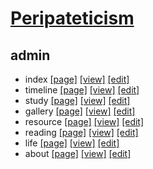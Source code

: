 # [Peripateticism](https://yuenshome.github.io)

## admin

- index [[page]](./index.md) [[view]](https://yuenshome.github.io) [[edit]](https://github.com/yuenshome/yuenshome.github.io/edit/master/index.md)  
- timeline [[page]](./timeline/) [[view]](https://yuenshome.github.io/timeline) [[edit]](https://github.com/yuenshome/yuenshome.github.io/edit/master/timeline/README.md)  
- study [[page]](./study/) [[view]](https://yuenshome.github.io/study) [[edit]](https://github.com/yuenshome/yuenshome.github.io/edit/master/study/README.md)  
- gallery [[page]](./gallery/) [[view]](https://yuenshome.github.io/gallery) [[edit]](https://github.com/yuenshome/yuenshome.github.io/edit/master/gallery/README.md)  
- resource [[page]](./resource/) [[view]](https://yuenshome.github.io/resource) [[edit]](https://github.com/yuenshome/yuenshome.github.io/edit/master/resource/README.md)  
- reading [[page]](./reading/) [[view]](https://yuenshome.github.io/reading) [[edit]](https://github.com/yuenshome/yuenshome.github.io/edit/master/reading/README.md)  
- life [[page]](./life/) [[view]](https://yuenshome.github.io/life) [[edit]](https://github.com/yuenshome/yuenshome.github.io/edit/master/life/README.md)  
- about [[page]](./about/) [[view]](https://yuenshome.github.io/about) [[edit]](https://github.com/yuenshome/yuenshome.github.io/edit/master/about/README.md)  
